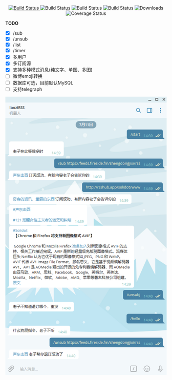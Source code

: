  <p align="center">
   <a href="https://github.com/TyCoding/boot-chat/" target="_blank">
    <img src="https://img.shields.io/badge/telegrambots-4.9-lightred.svg" alt="Build Status">
   </a>
   <img src="https://img.shields.io/badge/Mybatis%20Plus-3.3.2-orange.svg" alt="Build Status">
   <img src="https://img.shields.io/badge/Rometools-1.8.0-yellow.svg" alt="Build Status">
   <img src="https://img.shields.io/badge/MySQL-8.0.19-green.svg" alt="Build Status">
   
   <img src="https://img.shields.io/badge/Spring%20Boot-2.3.1.RELEASE-yellowgreen.svg" alt="Downloads">
   <img src="https://visitor-badge.glitch.me/badge?page_id=okhaibo.laoziRSS" alt="Coverage Status">
 </p>
 
 
**TODO**
- [x] /sub
- [x] /unsub
- [x] /list
- [x] /timer
- [x] 多用户
- [x] 多订阅源
- [x] 支持多种模式消息(纯文字、单图、多图)
- [ ] 微博emoji转换
- [ ] 数据库可选，目前默认MySQL
- [ ] 支持telegraph
 
![](https://github.com/okhaibo/laoziRSS/raw/master/demo.png)  
